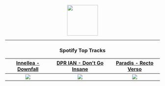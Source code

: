 <p align="center">
  <a href="https://www.tobiasmichael.de">
    <img src="https://tobiasmichael.de/assets/logo.gif" width="100" height="100"/>
  </a>
</p>

---

<h3 align="center">Spotify Top Tracks</h3>

[Innellea - Downfall](https://open.spotify.com/track/08fB9YSYCxiIexuoQJc3Jj)|[DPR IAN - Don't Go Insane](https://open.spotify.com/track/5izX3yhDZHqQFi8p2m6RHi)|[Paradis - Recto Verso](https://open.spotify.com/track/7B2DS5uAjGp3QB1gSz1XmP)
:---:|:----:|:----:
<img src="https://i.scdn.co/image/ab67616d00001e020bef57b3e272a94c02a9078c"/>|<img src="https://i.scdn.co/image/ab67616d00001e0260c319b60b6a10592213ea77"/>|<img src="https://i.scdn.co/image/ab67616d00001e021c8a8c45fe4eeb0b21f461a1"/>